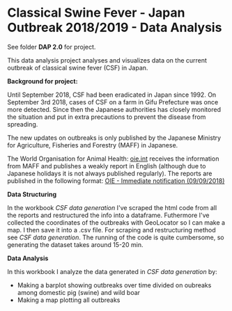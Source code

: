 # Classical Swine Fever - Japan Outbreak 2018/2019 - Data Analysis

See folder **DAP 2.0** for project.

This data analysis project analyses and visualizes data on the current outbreak of classical swine fever (CSF) in Japan. 

**Background for project:**

Until September 2018, CSF had been eradicated in Japan since 1992. On September 3rd 2018, cases of CSF on a farm in Gifu Prefecture was once more detected. Since then the Japanese authorities has closely monitored the situation and put in extra precautions to prevent the disease from spreading.

The new updates on outbreaks is only published by the Japanese Ministry for Agriculture, Fisheries and Forestry (MAFF) in Japanese.

The World Organisation for Animal Health: [oie.int](http://www.oie.int/) receives the information from MAFF and publishes a weakly report in English (although due to Japanese holidays it is not always published regularly). The reports are published in the following format: [OIE - Immediate notification (09/09/2018)](http://www.oie.int/wahis_2/public/wahid.php/Reviewreport/Review?reportid=27871)

**Data Structuring**

In the workbook *CSF data generation* I've scraped the html code from all the reports and restructured the info into a dataframe. Futhermore I've collected the coordinates of the outbreaks with GeoLocator so I can make a map. I then save it into a .csv file. For scraping and restructuring method see *CSF data generation*. The running of the code is quite cumbersome, so generating the dataset takes around 15-20 min. 

**Data Analysis**

In this workbook I analyze the data generated in *CSF data generation* by:
- Making a barplot showing outbreaks over time divided on oubreaks among domestic pig (swine) and wild boar
- Making a map plotting all outbreaks
